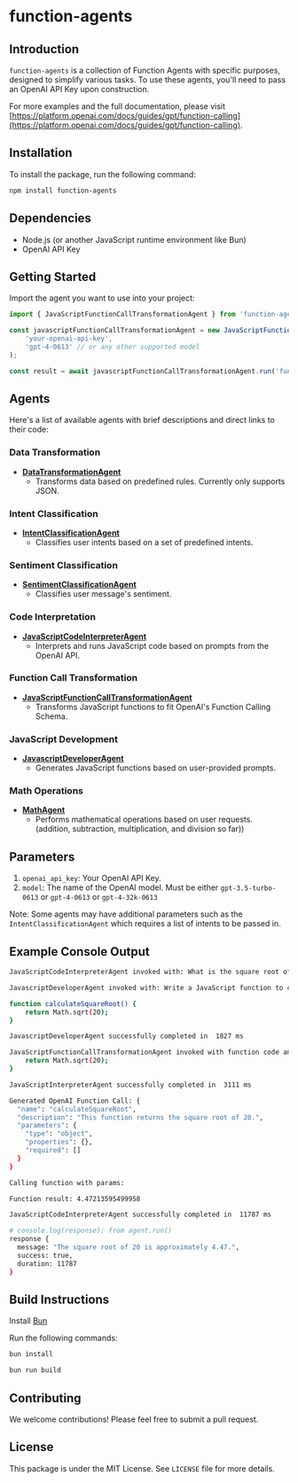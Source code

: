 # function-agents

## Introduction

`function-agents` is a collection of Function Agents with specific purposes, designed to simplify various tasks. To use these agents, you'll need to pass an OpenAI API Key upon construction.

For more examples and the full documentation, please visit [https://platform.openai.com/docs/guides/gpt/function-calling](https://platform.openai.com/docs/guides/gpt/function-calling).

## Installation

To install the package, run the following command:

```bash
npm install function-agents
```

## Dependencies

-   Node.js (or another JavaScript runtime environment like Bun)
-   OpenAI API Key

## Getting Started

Import the agent you want to use into your project:

```typescript
import { JavaScriptFunctionCallTransformationAgent } from 'function-agents';

const javascriptFunctionCallTransformationAgent = new JavaScriptFunctionCallTransformationAgent(
    'your-openai-api-key',
    'gpt-4-0613' // or any other supported model
);

const result = await javascriptFunctionCallTransformationAgent.run('function add(a, b) { return a + b; }');
```

## Agents

Here's a list of available agents with brief descriptions and direct links to their code:

### Data Transformation

-   **[DataTransformationAgent](https://github.com/mattlgroff/function-agents/blob/main/src/agents/data-transformation.ts)**
    -   Transforms data based on predefined rules. Currently only supports JSON.

### Intent Classification

-   **[IntentClassificationAgent](https://github.com/mattlgroff/function-agents/blob/main/src/agents/intent-classification.ts)**
    -   Classifies user intents based on a set of predefined intents.

### Sentiment Classification

-   **[SentimentClassificationAgent](https://github.com/mattlgroff/function-agents/blob/main/src/agents/sentiment-classification.ts)**
    -   Classifies user message's sentiment.

### Code Interpretation

-   **[JavaScriptCodeInterpreterAgent](https://github.com/mattlgroff/function-agents/blob/main/src/agents/javascript-code-interpreter.ts)**
    -   Interprets and runs JavaScript code based on prompts from the OpenAI API.

### Function Call Transformation

-   **[JavaScriptFunctionCallTransformationAgent](https://github.com/mattlgroff/function-agents/blob/main/src/agents/javascript-function-call-transformation.ts)**
    -   Transforms JavaScript functions to fit OpenAI's Function Calling Schema.

### JavaScript Development

-   **[JavascriptDeveloperAgent](https://github.com/mattlgroff/function-agents/blob/main/src/agents/javascript-developer.ts)**
    -   Generates JavaScript functions based on user-provided prompts.

### Math Operations

-   **[MathAgent](https://github.com/mattlgroff/function-agents/blob/main/src/agents/math.ts)**
    -   Performs mathematical operations based on user requests. (addition, subtraction, multiplication, and division so far))

## Parameters

1. `openai_api_key`: Your OpenAI API Key.
2. `model`: The name of the OpenAI model. Must be either `gpt-3.5-turbo-0613` or `gpt-4-0613` or `gpt-4-32k-0613`

Note: Some agents may have additional parameters such as the `IntentClassificationAgent` which requires a list of intents to be passed in.

## Example Console Output

```bash
JavaScriptCodeInterpreterAgent invoked with: What is the square root of 20?

JavascriptDeveloperAgent invoked with: Write a JavaScript function to calculate the square root of 20.

function calculateSquareRoot() {
    return Math.sqrt(20);
}

JavascriptDeveloperAgent successfully completed in  1827 ms

JavaScriptFunctionCallTransformationAgent invoked with function code and arguments: function calculateSquareRoot() {
    return Math.sqrt(20);
}

JavaScriptInterpreterAgent successfully completed in  3111 ms

Generated OpenAI Function Call: {
  "name": "calculateSquareRoot",
  "description": "This function returns the square root of 20.",
  "parameters": {
    "type": "object",
    "properties": {},
    "required": []
  }
}

Calling function with params:

Function result: 4.47213595499958

JavaScriptCodeInterpreterAgent successfully completed in  11787 ms

# console.log(response); from agent.run()
response {
  message: "The square root of 20 is approximately 4.47.",
  success: true,
  duration: 11787
}
```

## Build Instructions

Install [Bun](https://bun.sh/)

Run the following commands:

```bash
bun install

bun run build
```

## Contributing

We welcome contributions! Please feel free to submit a pull request.

## License

This package is under the MIT License. See `LICENSE` file for more details.

